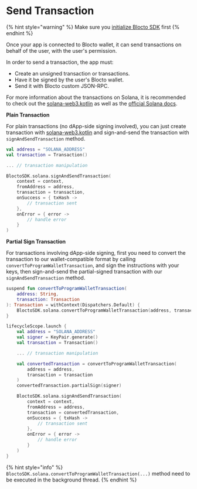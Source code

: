 # Send Transaction

{% hint style="warning" %}
Make sure you [initialize Blocto SDK](getting-started.md) first
{% endhint %}

Once your app is connected to Blocto wallet, it can send transactions on behalf of the user, with the user's permission.

In order to send a transaction, the app must:

* Create an unsigned transaction or transactions.
* Have it be signed by the user's Blocto wallet.
* Send it with Blocto custom JSON-RPC.

For more information about the transactions on Solana, it is recommended to check out the [solana-web3.kotlin](https://github.com/portto/solana-web3.kotlin) as well as the [official Solana docs](https://docs.solana.com/developing/programming-model/transactions).

**Plain Transaction**

For plain transactions (no dApp-side signing involved), you can just create transaction with [solana-web3.kotlin](https://github.com/portto/solana-web3.kotlin) and sign-and-send the transaction with `signAndSendTransaction` method.

```kotlin
val address = "SOLANA_ADDRESS"
val transaction = Transaction()

... // transaction manipulation

BloctoSDK.solana.signAndSendTransaction(
    context = context,
    fromAddress = address,
    transaction = transaction,
    onSuccess = { txHash ->
        // transaction sent
    },
    onError = { error ->
        // handle error
    }
)
```

**Partial Sign Transaction**

For transactions involving dApp-side signing, first you need to convert the transaction to our wallet-compatible format by calling `convertToProgramWalletTransaction`, and sign the instructions with your keys, then sign-and-send the partial-signed transaction with our `signAndSendTransaction` method.

```kotlin
suspend fun convertToProgramWalletTransaction(
    address: String,
    transaction: Transaction
): Transaction = withContext(Dispatchers.Default) {
    BloctoSDK.solana.convertToProgramWalletTransaction(address, transaction)
}

lifecycleScope.launch {
    val address = "SOLANA_ADDRESS"
    val signer = KeyPair.generate()
    val transaction = Transaction()

    ... // transaction manipulation

    val convertedTransaction = convertToProgramWalletTransaction(
        address = address, 
        transaction = transaction
    )
    convertedTransaction.partialSign(signer)

    BloctoSDK.solana.signAndSendTransaction(
        context = context,
        fromAddress = address,
        transaction = convertedTransaction,
        onSuccess = { txHash ->
            // transaction sent
        },
        onError = { error ->
            // handle error
        }
    )
}
```

{% hint style="info" %}
`BloctoSDK.solana.convertToProgramWalletTransaction(...)` method need to be executed in the background thread.
{% endhint %}
